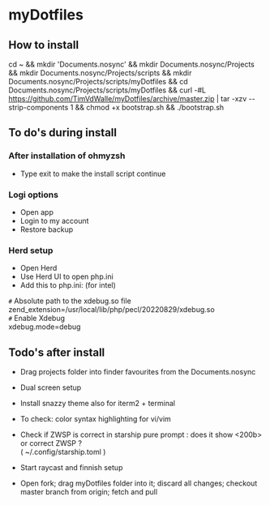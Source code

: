 # myDotfiles


## How to install
cd ~ && mkdir 'Documents.nosync' && mkdir Documents.nosync/Projects && mkdir Documents.nosync/Projects/scripts && mkdir Documents.nosync/Projects/scripts/myDotfiles && cd Documents.nosync/Projects/scripts/myDotfiles && curl -#L https://github.com/TimVdWalle/myDotfiles/archive/master.zip | tar -xzv --strip-components 1 && chmod +x bootstrap.sh && ./bootstrap.sh


## To do's during install

### After installation of ohmyzsh
+ Type exit to make the install script continue

### Logi options
+ Open app
+ Login to my account
+ Restore backup

### Herd setup
+ Open Herd
+ Use Herd UI to open php.ini
+ Add this to php.ini: (for intel)

`#` Absolute path to the xdebug.so file  
zend_extension=/usr/local/lib/php/pecl/20220829/xdebug.so  
`#` Enable Xdebug  
xdebug.mode=debug


## Todo's after install
+ Drag projects folder into finder favourites from the Documents.nosync
+ Dual screen setup
+ Install snazzy theme also for iterm2 + terminal
+ To check: color syntax highlighting for vi/vim
+ Check if ZWSP is correct in starship pure prompt : does it show <200b> or correct ZWSP ?  
  ( ~/.config/starship.toml )
+ Start raycast and finnish setup

+ Open fork; drag myDotfiles folder into it; discard all changes; checkout master branch from origin; fetch and pull